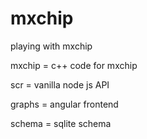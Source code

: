 # mxchip
playing with mxchip

mxchip = c++ code for mxchip

scr = vanilla node js API

graphs = angular frontend

schema = sqlite schema
